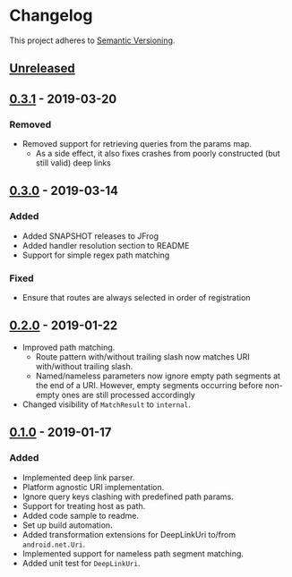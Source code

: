 # Changelog

This project adheres to [Semantic Versioning](https://semver.org/spec/v2.0.0.html).


## [Unreleased]

## [0.3.1] - 2019-03-20
### Removed
- Removed support for retrieving queries from the params map.
  - As a side effect, it also fixes crashes from poorly constructed (but still valid) deep links

## [0.3.0] - 2019-03-14
### Added
- Added SNAPSHOT releases to JFrog
- Added handler resolution section to README
- Support for simple regex path matching

### Fixed
- Ensure that routes are always selected in order of registration

## [0.2.0] - 2019-01-22
- Improved path matching.
  - Route pattern with/without trailing slash now matches URI with/without trailing slash.
  - Named/nameless parameters now ignore empty path segments at the end of a URI. 
  However, empty segments occurring before non-empty ones are still processed accordingly
- Changed visibility of `MatchResult` to `internal`.

## [0.1.0] - 2019-01-17
### Added
- Implemented deep link parser.
- Platform agnostic URI implementation.
- Ignore query keys clashing with predefined path params.
- Support for treating host as path.
- Added code sample to readme.
- Set up build automation.
- Added transformation extensions for DeepLinkUri to/from `android.net.Uri`.
- Implemented support for nameless path segment matching.
- Added unit test for `DeepLinkUri`.

[Unreleased]: https://github.com/kingsleyadio/android-deeplink/compare/0.3.1...HEAD
[0.3.1]: https://github.com/kingsleyadio/android-deeplink/compare/0.3.0...0.3.1
[0.3.0]: https://github.com/kingsleyadio/android-deeplink/compare/0.2.0...0.3.0
[0.2.0]: https://github.com/kingsleyadio/android-deeplink/compare/0.1.0...0.2.0
[0.1.0]: https://github.com/kingsleyadio/android-deeplink/compare/2a89d70648ee809bac78a3b768fe664d3f04aad8...0.1.0
